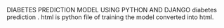 DIABETES PREDICTION MODEL USING PYTHON AND DJANGO
diabetes prediction . html is python file of training the model converted into html.

 
